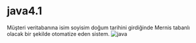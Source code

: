 # java4.1
Müşteri veritabanına isim soyisim doğum tarihini girdiğinde Mernis tabanlı olacak bir şekilde otomatize eden sistem.
![java](https://user-images.githubusercontent.com/73845925/116895676-1d07d580-ac3c-11eb-8b4b-3ed7ed52666f.png)
